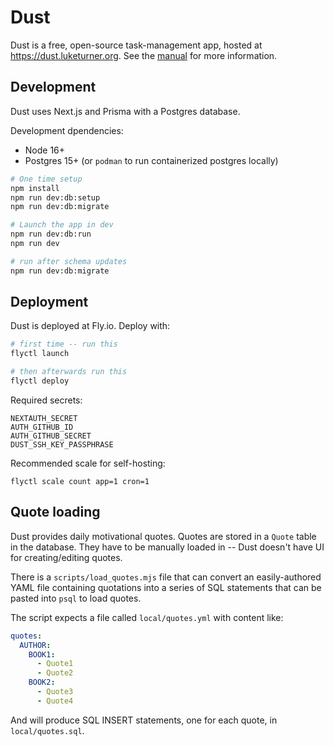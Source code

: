 # Dust

Dust is a free, open-source task-management app, hosted at https://dust.luketurner.org. See the [manual](https://dust.luketurner.org/manual) for more information.

## Development

Dust uses Next.js and Prisma with a Postgres database.

Development dpendencies:

- Node 16+
- Postgres 15+ (or `podman` to run containerized postgres locally)

```bash
# One time setup
npm install
npm run dev:db:setup
npm run dev:db:migrate

# Launch the app in dev
npm run dev:db:run
npm run dev

# run after schema updates
npm run dev:db:migrate
```

## Deployment

Dust is deployed at Fly.io. Deploy with:

```bash
# first time -- run this
flyctl launch

# then afterwards run this
flyctl deploy
```

Required secrets:

```
NEXTAUTH_SECRET
AUTH_GITHUB_ID
AUTH_GITHUB_SECRET
DUST_SSH_KEY_PASSPHRASE
```

Recommended scale for self-hosting:

```
flyctl scale count app=1 cron=1
```

## Quote loading

Dust provides daily motivational quotes. Quotes are stored in a `Quote` table in the database. They have to be manually loaded in -- Dust doesn't have UI for creating/editing quotes.

There is a `scripts/load_quotes.mjs` file that can convert an easily-authored YAML file containing quotations into a series of SQL statements that can be pasted into `psql` to load quotes.

The script expects a file called `local/quotes.yml` with content like:

```yaml
quotes:
  AUTHOR:
    BOOK1:
      - Quote1
      - Quote2
    BOOK2:
      - Quote3
      - Quote4
```

And will produce SQL INSERT statements, one for each quote, in `local/quotes.sql`.